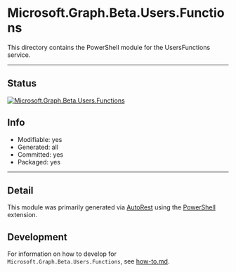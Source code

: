 <!-- region Generated -->
# Microsoft.Graph.Beta.Users.Functions
This directory contains the PowerShell module for the UsersFunctions service.

---
## Status
[![Microsoft.Graph.Beta.Users.Functions](https://img.shields.io/powershellgallery/v/Microsoft.Graph.Beta.Users.Functions.svg?style=flat-square&label=Microsoft.Graph.Beta.Users.Functions "Microsoft.Graph.Beta.Users.Functions")](https://www.powershellgallery.com/packages/Microsoft.Graph.Beta.Users.Functions/)

## Info
- Modifiable: yes
- Generated: all
- Committed: yes
- Packaged: yes

---
## Detail
This module was primarily generated via [AutoRest](https://github.com/Azure/autorest) using the [PowerShell](https://github.com/Azure/autorest.powershell) extension.

## Development
For information on how to develop for `Microsoft.Graph.Beta.Users.Functions`, see [how-to.md](how-to.md).
<!-- endregion -->
